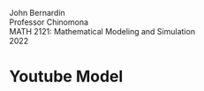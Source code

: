 John Bernardin <br />
Professor Chinomona <br />
MATH 2121: Mathematical Modeling and Simulation <br />
2022 <br />

# Youtube Model
